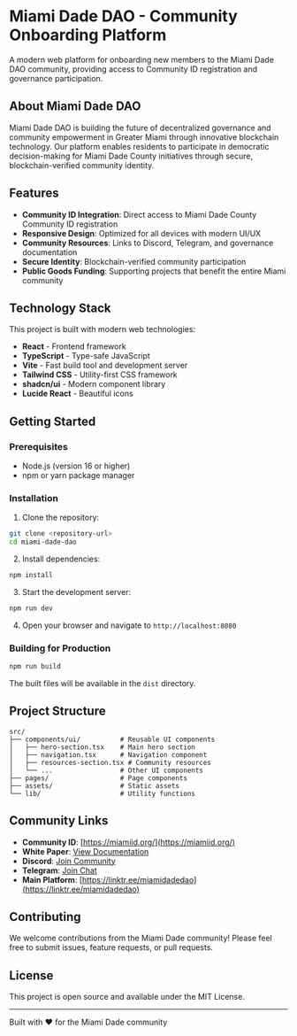# Miami Dade DAO - Community Onboarding Platform

A modern web platform for onboarding new members to the Miami Dade DAO community, providing access to Community ID registration and governance participation.

## About Miami Dade DAO

Miami Dade DAO is building the future of decentralized governance and community empowerment in Greater Miami through innovative blockchain technology. Our platform enables residents to participate in democratic decision-making for Miami Dade County initiatives through secure, blockchain-verified community identity.

## Features

- **Community ID Integration**: Direct access to Miami Dade County Community ID registration
- **Responsive Design**: Optimized for all devices with modern UI/UX
- **Community Resources**: Links to Discord, Telegram, and governance documentation
- **Secure Identity**: Blockchain-verified community participation
- **Public Goods Funding**: Supporting projects that benefit the entire Miami community

## Technology Stack

This project is built with modern web technologies:

- **React** - Frontend framework
- **TypeScript** - Type-safe JavaScript
- **Vite** - Fast build tool and development server
- **Tailwind CSS** - Utility-first CSS framework
- **shadcn/ui** - Modern component library
- **Lucide React** - Beautiful icons

## Getting Started

### Prerequisites

- Node.js (version 16 or higher)
- npm or yarn package manager

### Installation

1. Clone the repository:
```bash
git clone <repository-url>
cd miami-dade-dao
```

2. Install dependencies:
```bash
npm install
```

3. Start the development server:
```bash
npm run dev
```

4. Open your browser and navigate to `http://localhost:8080`

### Building for Production

```bash
npm run build
```

The built files will be available in the `dist` directory.

## Project Structure

```
src/
├── components/ui/          # Reusable UI components
│   ├── hero-section.tsx    # Main hero section
│   ├── navigation.tsx      # Navigation component
│   ├── resources-section.tsx # Community resources
│   └── ...                 # Other UI components
├── pages/                  # Page components
├── assets/                 # Static assets
└── lib/                    # Utility functions
```

## Community Links

- **Community ID**: [https://miamiid.org/](https://miamiid.org/)
- **White Paper**: [View Documentation](https://docsend.com/view/xm54cyautx7t7xr7)
- **Discord**: [Join Community](https://discord.gg/Pv48nzFa)
- **Telegram**: [Join Chat](https://t.me/miamidadedao1)
- **Main Platform**: [https://linktr.ee/miamidadedao](https://linktr.ee/miamidadedao)

## Contributing

We welcome contributions from the Miami Dade community! Please feel free to submit issues, feature requests, or pull requests.

## License

This project is open source and available under the MIT License.

---

Built with ❤️ for the Miami Dade community